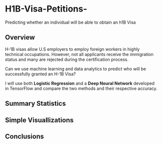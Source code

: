 # H1B-Visa-Petitions-
Predicting whether an individual will be able to obtain an h1B Visa 

## Overview
H-1B visas allow U.S employers to employ foreign workers in highly technical occupations. However, not all applicants receive the immigration status and many are rejected during the certification process. 

Can we use machine learning and data analytics to predict who will be successfully granted an H-1B Visa? 

I will use both **Logistic Regression** and a **Deep Neural Network** developed in TensorFlow and compare the two methods and their respective accuracy.

## Summary Statistics 


## Simple Visuallizations


## Conclusions 

